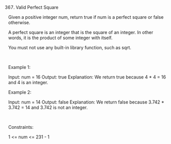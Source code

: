 367. Valid Perfect Square

Given a positive integer num, return true if num is a perfect square or false otherwise.

A perfect square is an integer that is the square of an integer. In other words, it is the product of some integer with itself.

You must not use any built-in library function, such as sqrt.

 

Example 1:

Input: num = 16
Output: true
Explanation: We return true because 4 * 4 = 16 and 4 is an integer.


Example 2:

Input: num = 14
Output: false
Explanation: We return false because 3.742 * 3.742 = 14 and 3.742 is not an integer.


 

Constraints:

1 <= num <= 231 - 1